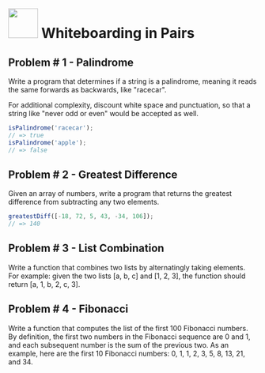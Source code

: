 # <img src="https://cloud.githubusercontent.com/assets/7833470/10899314/63829980-8188-11e5-8cdd-4ded5bcb6e36.png" height="60"> Whiteboarding in Pairs


## Problem # 1 - Palindrome

Write a program that determines if a string is a palindrome, meaning it reads the same forwards as backwards, like "racecar".

For additional complexity, discount white space and punctuation, so that a string like "never odd or even" would be accepted as well.

```js
isPalindrome('racecar');
// => true
isPalindrome('apple');
// => false
```

## Problem # 2 - Greatest Difference

Given an array of numbers, write a program that returns the greatest difference from subtracting any two elements.

```js
greatestDiff([-18, 72, 5, 43, -34, 106]);
// => 140
```

## Problem # 3 - List Combination

Write a function that combines two lists by alternatingly taking elements. For example: given the two lists [a, b, c] and [1, 2, 3], the function should return [a, 1, b, 2, c, 3].

## Problem # 4 - Fibonacci

Write a function that computes the list of the first 100 Fibonacci numbers. By definition, the first two numbers in the Fibonacci sequence are 0 and 1, and each subsequent number is the sum of the previous two. As an example, here are the first 10 Fibonacci numbers: 0, 1, 1, 2, 3, 5, 8, 13, 21, and 34.
